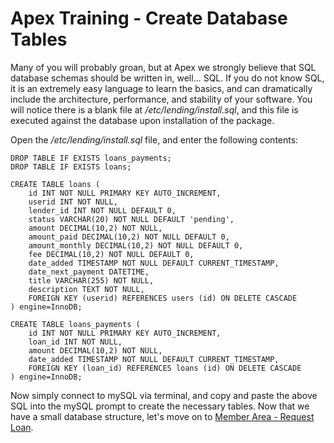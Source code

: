 
# Apex Training - Create Database Tables

Many of you will probably groan, but at Apex we strongly believe that SQL database schemas should be written in, well...  SQL.  If you do not know 
SQL, it is an extremely easy language to learn the basics, and can dramatically include the architecture, performance, and stability of your software.  You will notice there is 
a blank file at */etc/lending/install.sql*, and this file is executed against the database upon installation of the package.

Open the */etc/lending/install.sql* file, and enter the following contents:

~~~
DROP TABLE IF EXISTS loans_payments;
DROP TABLE IF EXISTS loans;

CREATE TABLE loans (
    id INT NOT NULL PRIMARY KEY AUTO_INCREMENT, 
    userid INT NOT NULL, 
    lender_id INT NOT NULL DEFAULT 0,  
    status VARCHAR(20) NOT NULL DEFAULT 'pending',  
    amount DECIMAL(10,2) NOT NULL,
    amount_paid DECIMAL(10,2) NOT NULL DEFAULT 0, 
    amount_monthly DECIMAL(10,2) NOT NULL DEFAULT 0, 
    fee DECIMAL(10,2) NOT NULL DEFAULT 0,  
    date_added TIMESTAMP NOT NULL DEFAULT CURRENT_TIMESTAMP, 
    date_next_payment DATETIME, 
    title VARCHAR(255) NOT NULL, 
    description TEXT NOT NULL, 
    FOREIGN KEY (userid) REFERENCES users (id) ON DELETE CASCADE
) engine=InnoDB;

CREATE TABLE loans_payments (
    id INT NOT NULL PRIMARY KEY AUTO_INCREMENT, 
    loan_id INT NOT NULL, 
    amount DECIMAL(10,2) NOT NULL, 
    date_added TIMESTAMP NOT NULL DEFAULT CURRENT_TIMESTAMP, 
    FOREIGN KEY (loan_id) REFERENCES loans (id) ON DELETE CASCADE
) engine=InnoDB;
~~~

Now simply connect to mySQL via terminal, and copy and paste the above SQL into the mySQL prompt to create the necessary tables.  Now that we have a 
small database structure, let's move on to [Member Area - Request Loan](members_request_loan.md).





